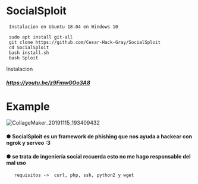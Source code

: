 # SocialSploit 
     Instalacion en Ubuntu 18.04 en Windows 10

     sudo apt install git-all
     git clone https://github.com/Cesar-Hack-Gray/SocialSploit
     cd SocialSploit
     bash install.sh
     bash Sploit

   Instalacion

##### https://youtu.be/z9FmwGOo3A8
# Example
![CollageMaker_20191115_193409432](https://user-images.githubusercontent.com/46208706/68985841-31a1a500-07df-11ea-9d0c-abff6a2f8c49.jpg)

#### ● SocialSploit es un framework de phishing que nos ayuda a hackear con ngrok y serveo :3 
#### ● se trata de ingeniería social recuerda esto no me hago responsable del mal uso
       
       requisitos ->  curl, php, ssh, python2 y wget
       
  
